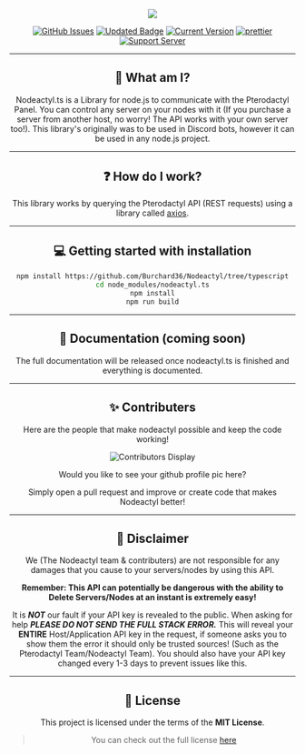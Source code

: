 <div align="center">

<p>
  <a>
    <img href="" src="https://cdn.discordapp.com/attachments/754460402729091212/854819777835171850/image0.jpg" height="auto">
  </a>
</p>

[![GitHub Issues](https://img.shields.io/github/issues/Burchard36/Nodeactyl.svg?style=for-the-badge)](https://github.com/Burchard36/Nodeactyl/issues)
[![Updated Badge](https://badges.pufler.dev/updated/Burchard36/Nodeactyl?style=for-the-badge)](https://github.com/Burchard36/Nodeactyl/)
[![Current Version](https://img.shields.io/badge/version-0.0.1-red.svg?style=for-the-badge)](https://github.com/Burchard36/Nodeactyl)
[![prettier](https://img.shields.io/badge/code_style-prettier-ff69b4.svg?style=for-the-badge)](https://github.com/prettier/prettier)
[![Support Server](https://img.shields.io/discord/560595384028758048.svg?label=Discord&logo=Discord&colorB=7289da&style=for-the-badge)](https://discord.gg/HvQ4JTqCvs)

---

## 📌 What am I?

Nodeactyl.ts is a Library for node.js to communicate with the Pterodactyl Panel. You can control any server on your nodes with it (If you purchase a server from another host, no worry! The API works with your own server too!). This library's originally was to be used in Discord bots, however it can be used in any node.js project.

---

## ❓ How do I work?

This library works by querying the Pterodactyl API \(REST requests\) using a library called [axios](https://www.npmjs.com/package/axios).

---

## 💻 Getting started with installation

```bash
npm install https://github.com/Burchard36/Nodeactyl/tree/typescript
cd node_modules/nodeactyl.ts
npm install
npm run build
```

---

## 📖 Documentation (coming soon)

The full documentation will be released once nodeactyl.ts is finished and everything is documented.

---

## ✨ Contributers

Here are the people that make nodeactyl possible and keep the code working!

![Contributors Display](https://badges.pufler.dev/contributors/Burchard36/Nodeactyl?size=50&padding=5&bots=true)

Would you like to see your github profile pic here?

Simply open a pull request and improve or create code that makes Nodeactyl better!

---
## 🚨 Disclaimer

We \(The Nodeactyl team & contributers\) are not responsible for any damages that you cause to your servers/nodes by using this API.

**Remember: This API can potentially be dangerous with the ability to Delete Servers/Nodes at an instant is extremely easy!**

It is **_NOT_** our fault if your API key is revealed to the public. When asking for help **_PLEASE DO NOT SEND THE FULL STACK ERROR._** This will reveal your **ENTIRE** Host/Application API key in the request, if someone asks you to show them the error it should only be trusted sources! \(Such as the Pterodactyl Team/Nodeactyl Team\). You should also have your API key changed every 1-3 days to prevent issues like this.

---

## 🧾 License

This project is licensed under the terms of the **MIT License**.

> You can check out the full license [here](https://github.com/Burchard36/Nodeactyl/blob/typescript/LICENSE)

</div>
